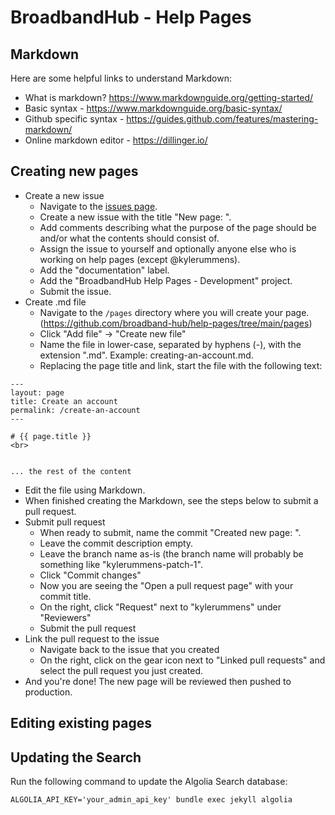 # BroadbandHub - Help Pages

## Markdown

Here are some helpful links to understand Markdown:
- What is markdown? https://www.markdownguide.org/getting-started/
- Basic syntax - https://www.markdownguide.org/basic-syntax/
- Github specific syntax - https://guides.github.com/features/mastering-markdown/
- Online markdown editor - https://dillinger.io/


## Creating new pages
- Create a new issue
  - Navigate to the [issues page](https://github.com/broadband-hub/help-pages/issues).
  - Create a new issue with the title "New page: <page name>".
  - Add comments describing what the purpose of the page should be and/or what the contents should consist of.
  - Assign the issue to yourself and optionally anyone else who is working on help pages (except @kylerummens).
  - Add the "documentation" label.
  - Add the "BroadbandHub Help Pages - Development" project.
  - Submit the issue.
- Create .md file
  - Navigate to the `/pages` directory where you will create your page. (https://github.com/broadband-hub/help-pages/tree/main/pages)
  - Click "Add file" -> "Create new file"
  - Name the file in lower-case, separated by hyphens (-), with the extension ".md". Example: creating-an-account.md.
  - Replacing the page title and link, start the file with the following text:
```
---
layout: page
title: Create an account
permalink: /create-an-account
---

# {{ page.title }}
<br>


... the rest of the content
```
  - Edit the file using Markdown.
  - When finished creating the Markdown, see the steps below to submit a pull request.
- Submit pull request
  - When ready to submit, name the commit "Created new page: <page name>".
  - Leave the commit description empty.
  - Leave the branch name as-is (the branch name will probably be something like "kylerummens-patch-1".
  - Click "Commit changes"
  - Now you are seeing the "Open a pull request page" with your commit title.
  - On the right, click "Request" next to "kylerummens" under "Reviewers"
  - Submit the pull request
- Link the pull request to the issue
  - Navigate back to the issue that you created
  - On the right, click on the gear icon next to "Linked pull requests" and select the pull request you just created.
- And you're done! The new page will be reviewed then pushed to production.



## Editing existing pages

## Updating the Search
Run the following command to update the Algolia Search database:
```
ALGOLIA_API_KEY='your_admin_api_key' bundle exec jekyll algolia
```


